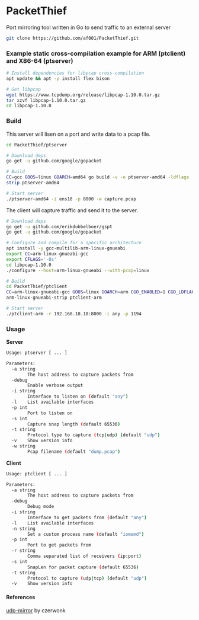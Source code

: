 # PacketThief
Port mirroring tool written in Go to send traffic to an external server

```bash
git clone https://github.com/af001/PacketThief.git
```

### Example static cross-compilation example for ARM (ptclient) and X86-64 (ptserver) 
```bash
# Install dependencies for libpcap cross-compilation
apt update && apt -y install flex bison

# Get libpcap
wget https://www.tcpdump.org/release/libpcap-1.10.0.tar.gz
tar xzvf libpcap-1.10.0.tar.gz
cd libpcap-1.10.0
```

### Build
This server will lisen on a port and write data to a pcap file. 
```bash
cd PacketThief/ptserver

# Download deps
go get -u github.com/google/gopacket

# Build 
CC=gcc GOOS=linux GOARCH=amd64 go build -v -o ptserver-amd64 -ldflags '-w -extldflags "-static"' .
strip ptserver-amd64

# Start server
./ptserver-amd64 -i ens18 -p 8000 -w capture.pcap
```

The client will capture traffic and send it to the server.
```bash
# Download deps
go get -u github.com/erikdubbelboer/gspt
go get -u github.com/google/gopacket

# Configure and compile for a specific architecture
apt install -y gcc-multilib-arm-linux-gnueabi
export CC=arm-linux-gnueabi-gcc
export CFLAGS='-Os'
cd libpcap-1.10.0
./configure --host=arm-linux-gnueabi --with-pcap=linux

# Build
cd PacketThief/ptclient
CC=arm-linux-gnueabi-gcc GOOS=linux GOARCH=arm CGO_ENABLED=1 CGO_LDFLAGS="-L /root/libpcap-1.10.0" go build -v -o ptclient-arm -ldflags '-w -extldflags "-static"' .
arm-linux-gnueabi-strip ptclient-arm

# Start server
./ptclient-arm -r 192.168.10.10:8000 -i any -p 1194 
```

### Usage

**Server**
```bash
Usage: ptserver [ ... ]

Parameters:
  -a string
    	The host address to capture packets from
  -debug
    	Enable verbose output
  -i string
    	Interface to listen on (default "any")
  -l	List available interfaces
  -p int
    	Port to listen on
  -s int
    	Capture snap length (default 65536)
  -t string
    	Protocol type to capture (tcp|udp) (default "udp")
  -v	Show version info
  -w string
    	Pcap filename (default "dump.pcap")
```

**Client**
```bash
Usage: ptclient [ ... ]

Parameters:
  -a string
    	The host address to capture packets from
  -debug
    	Debug mode
  -i string
    	Interface to get packets from (default "any")
  -l	List available interfaces
  -n string
    	Set a custom process name (default "iomemd")
  -p int
    	Port to get packets from
  -r string
    	Comma separated list of receivers (ip:port)
  -s int
    	SnapLen for packet capture (default 65536)
  -t string
    	Protocol to capture (udp|tcp) (default "udp")
  -v	Show version info
```

#### References
[udp-mirror](https://github.com/czerwonk/udp-mirror) by czerwonk
